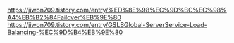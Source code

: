 https://jiwon709.tistory.com/entry/%ED%8E%98%EC%9D%BC%EC%98%A4%EB%B2%84Failover%EB%9E%80   
https://jiwon709.tistory.com/entry/GSLBGlobal-ServerService-Load-Balancing-%EC%9D%B4%EB%9E%80
